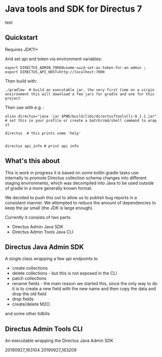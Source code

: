 # Java tools and SDK for Directus 7


test

## Quickstart

Requires JDK11+

And set api and token via environment variables:

    export DIRECTUS_ADMIN_TOKEN=some-uuid-set-as-token-for-an-admin ; export DIRECTUS_API_HOST=http://localhost:7000
    
Then build with:    

    ./gradlew  # build an executable jar, the very first time on a virgin environment this will download a few jars for gradle and one for this project
    
Then use with e.g. :
    
    alias directus="java -jar $PWD/build/libs/directus7toolsCli-0.1.1.jar" # set this in your profile or create a batch/cmd/shell command to wrap it 

    directus  # this prints some 'help'


    directus api_info # print api info


## What's this about

This is work in progress it is based on some kotlin gradle tasks use internally to promote Directus collection schema changes into different staging environments, which was  decompiled into Java to be used outside of gradle in a more generally known format.

We decided to push this out to allow us to publish bug reports in a consistent manner.
We attempted to reduce the amount of dependencies to keep the jar small (the JDK is large enough).

Currently it consists of two parts:

* Directus Admin Java SDK
* Directus Admin Tools Java CLI

## Directus Java Admin SDK

A single class wrapping a few api endpoints to 

* create collections
* delete collections - but this is not exposed in the CLI
* patch collections
* rename fields - the main reason we started this, since the only way to do it is to create a new field with the new name and then copy the data and drop the old field
* drop fields
* create/delete M2O

and some other tidbits

## Directus Admin Tools CLI

An executable wrapping the Directus Java Admin SDK

20190927_163104
20190927_163209
